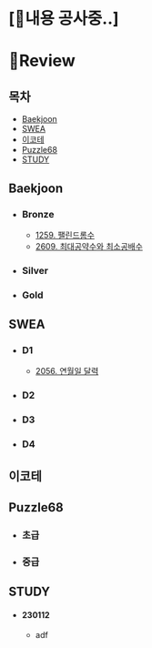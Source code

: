 # [🚧내용 공사중..]

# 🔖Review
## 목차
* [Baekjoon](#baekjoon)
* [SWEA](#swea)
* [이코테](#이코테)
* [Puzzle68](#puzzle68)
* [STUDY](#study)
## Baekjoon
* ### Bronze
  * [1259. 팰린드롬수](../%EB%B0%B1%EC%A4%80/Bronze/1259.%E2%80%85%ED%8C%B0%EB%A6%B0%EB%93%9C%EB%A1%AC%EC%88%98/1259_review.md)
  * [2609. 최대공약수와 최소공배수](../%EB%B0%B1%EC%A4%80/Bronze/2609.%E2%80%85%EC%B5%9C%EB%8C%80%EA%B3%B5%EC%95%BD%EC%88%98%EC%99%80%E2%80%85%EC%B5%9C%EC%86%8C%EA%B3%B5%EB%B0%B0%EC%88%98/2609_review.md)
* ### Silver
* ### Gold
## SWEA
* ### D1
  * [2056. 연월일 달력](../SWEA/D1/2056.%E2%80%85%EC%97%B0%EC%9B%94%EC%9D%BC%E2%80%85%EB%8B%AC%EB%A0%A5)
* ### D2
* ### D3
* ### D4

## 이코테
## Puzzle68
* ### 초급
* ### 중급

## STUDY
* #### 230112
  * adf

